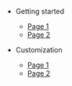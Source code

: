 <!-- docs/_sidebar.md -->

* Getting started

  * [Page 1](1.md)
  * [Page 2](2.md)
	
* Customization

  * [Page 1](1.md)
  * [Page 2](2.md "This is a guide.")
